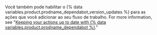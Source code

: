 Você também pode habilitar o {% data variables.product.prodname_dependabot_version_updates %} para as ações que você adicionar ao seu fluxo de trabalho. For more information, see "[Keeping your actions up to date with {% data variables.product.prodname_dependabot %}](/github/administering-a-repository/keeping-your-actions-up-to-date-with-github-dependabot)."
